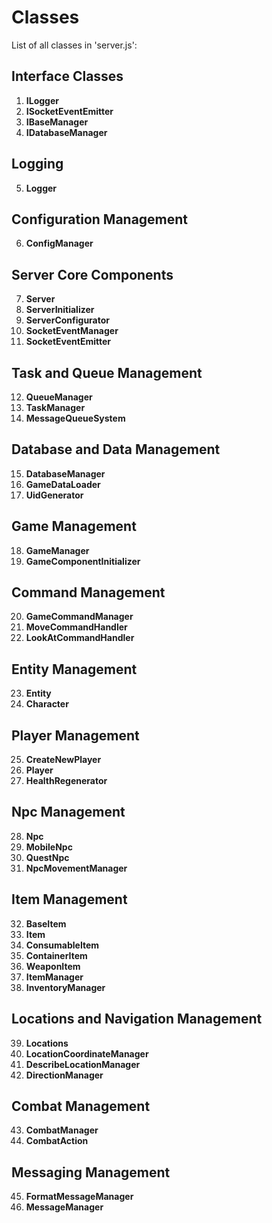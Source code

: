 # Classes
List of all classes in 'server.js':

## Interface Classes
01. **ILogger**
02. **ISocketEventEmitter**
03. **IBaseManager**
04. **IDatabaseManager**

## Logging
05. **Logger**

## Configuration Management
06. **ConfigManager**

## Server Core Components
07. **Server**
08. **ServerInitializer**
09. **ServerConfigurator**
10. **SocketEventManager**
11. **SocketEventEmitter**

## Task and Queue Management
12. **QueueManager**
13. **TaskManager**
14. **MessageQueueSystem**

## Database and Data Management
15. **DatabaseManager**
16. **GameDataLoader**
17. **UidGenerator**

## Game Management
18. **GameManager**
19. **GameComponentInitializer**

## Command Management
20. **GameCommandManager**
21. **MoveCommandHandler**
22. **LookAtCommandHandler**

## Entity Management
23. **Entity**
24. **Character**

## Player Management
25. **CreateNewPlayer**
26. **Player**
27. **HealthRegenerator**

## Npc Management
28. **Npc**
29. **MobileNpc**
30. **QuestNpc**
31. **NpcMovementManager**

## Item Management
32. **BaseItem**
33. **Item**
34. **ConsumableItem**
35. **ContainerItem**
36. **WeaponItem**
37. **ItemManager**
38. **InventoryManager**

## Locations and Navigation Management
39. **Locations**
40. **LocationCoordinateManager**
41. **DescribeLocationManager**
42. **DirectionManager**

## Combat Management
43. **CombatManager**
44. **CombatAction**

## Messaging Management
45. **FormatMessageManager**
46. **MessageManager**